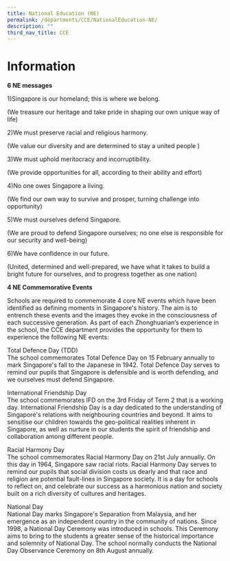 ```yaml
---
title: National Education (NE)
permalink: /departments/CCE/NationalEducation-NE/
description: ""
third_nav_title: CCE
---
```

Information
=======================

**6 NE messages**

1)Singapore is our homeland; this is where we belong.

(We treasure our heritage and take pride in shaping our own unique way of life)

2)We must preserve racial and religious harmony.

(We value our diversity and are determined to stay a united people )

3)We must uphold meritocracy and incorruptibility.

(We provide opportunities for all, according to their ability and effort)

4)No one owes Singapore a living.

(We find our own way to survive and prosper, turning challenge into opportunity)

5)We must ourselves defend Singapore.

(We are proud to defend Singapore ourselves; no one else is responsible for our security and well-being)

6)We have confidence in our future.

(United, determined and well-prepared, we have what it takes to build a bright future for ourselves, and to progress together as one nation)

**4 NE Commemorative Events**

Schools are required to commemorate 4 core NE events which have been identified as defining moments in Singapore's history. The aim is to entrench these events and the images they evoke in the consciousness of each successive generation. As part of each Zhonghuarian’s experience in the school, the CCE department provides the opportunity for them to experience the following NE events:

Total Defence Day (TDD)
<br>The school commemorates Total Defence Day on 15 February annually to mark Singapore's fall to the Japanese in 1942. Total Defence Day serves to remind our pupils that Singapore is defensible and is worth defending, and we ourselves must defend Singapore.

International Friendship Day
<br>The school commemorates IFD on the 3rd Friday of Term 2 that is a working day. International Friendship Day is a day dedicated to the understanding of Singapore's relations with neighbouring countries and beyond. It aims to sensitise our children towards the geo-political realities inherent in Singapore, as well as nurture in our students the spirit of friendship and collaboration among different people.

Racial Harmony Day
<br>The school commemorates Racial Harmony Day on 21st July annually. On this day in 1964, Singapore saw racial riots. Racial Harmony Day serves to remind our pupils that social division costs us dearly and that race and religion are potential fault-lines in Singapore society. It is a day for schools to reflect on, and celebrate our success as a harmonious nation and society built on a rich diversity of cultures and heritages.

National Day
<br>National Day marks Singapore's Separation from Malaysia, and her emergence as an independent country in the community of nations. Since 1998, a National Day Ceremony was introduced in schools. This Ceremony aims to bring to the students a greater sense of the historical importance and solemnity of National Day. The school normally conducts the National Day Observance Ceremony on 8th August annually.
